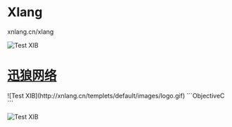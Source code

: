 Xlang
=====

xnlang.cn/xlang

  
   ![Test XIB](http://xnlang.cn/favicon.ico)
   <h1><a href="http://xnlang.cn/">迅狼网络</a></h1>
   ![Test XIB](http://xnlang.cn/templets/default/images/logo.gif)
   ```ObjectiveC 
   ```
   
   ![Test XIB](http://xnlang.cn/templets/default/images/logo.gif)
